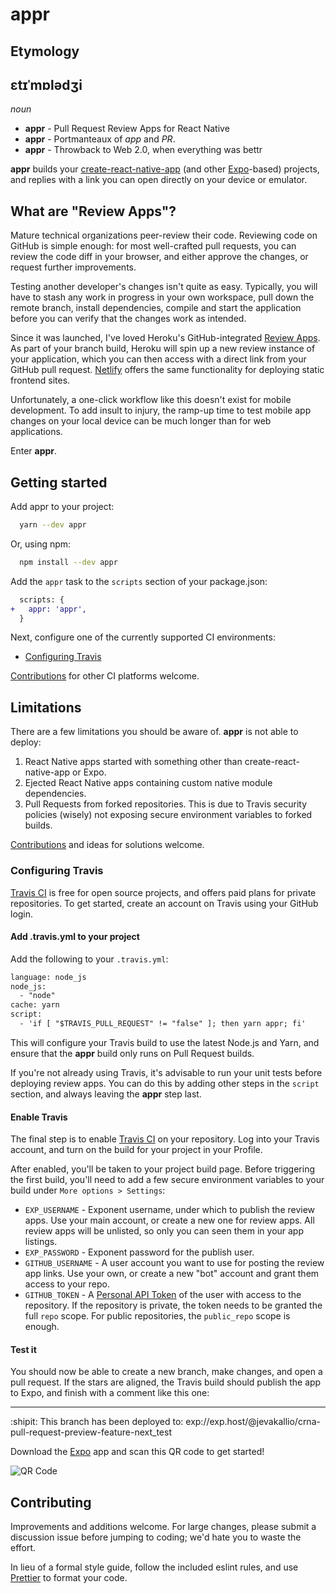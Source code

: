 # appr

## Etymology
## ɛtɪˈmɒlədʒi
*noun*
- **appr** - Pull Request Review Apps for React Native
- **appr** - Portmanteaux of *app* and *PR*.
- **appr** - Throwback to Web 2.0, when everything was bettr

**appr** builds your [create-react-native-app](https://github.com/react-community/create-react-native-app) (and other [Expo](https://expo.io/)-based) projects, and replies with a link you can open directly on your device or emulator.

## What are "Review Apps"?

Mature technical organizations peer-review their code. Reviewing code on GitHub is simple enough: for most well-crafted pull requests, you can review the code diff in your browser, and either approve the changes, or request further improvements.

Testing another developer's changes isn't quite as easy. Typically, you will have to stash any work in progress in your own workspace, pull down the remote branch, install dependencies, compile and start the application before you can verify that the changes work as intended.

Since it was launched, I've loved Heroku's GitHub-integrated [Review Apps](https://devcenter.heroku.com/articles/github-integration-review-apps). As part of your branch build, Heroku will spin up a new review instance of your application, which you can then access with a direct link from your GitHub pull request. [Netlify](https://www.netlify.com/) offers the same functionality for deploying static frontend sites.

Unfortunately, a one-click workflow like this doesn't exist for mobile development. To add insult to injury, the ramp-up time to test mobile app changes on your local device can be much longer than for web applications.

Enter **appr**.

## Getting started

Add appr to your project:
```sh
  yarn --dev appr
```

Or, using npm:
```sh
  npm install --dev appr
```

Add the `appr` task to the `scripts` section of your package.json:
```diff
  scripts: {
+   appr: 'appr',
  }
```

Next, configure one of the currently supported CI environments:
- [Configuring Travis](#configuring-travis)

[Contributions](#contributing) for other CI platforms welcome.

## Limitations
There are a few limitations you should be aware of. **appr** is not able to deploy:

1. React Native apps started with something other than create-react-native-app or Expo.
2. Ejected React Native apps containing custom native module dependencies.
3. Pull Requests from forked repositories. This is due to Travis security policies (wisely) not exposing secure environment variables to forked builds.

[Contributions](#contributing) and ideas for solutions welcome.

### Configuring Travis

[Travis CI](travis-ci.org) is free for open source projects, and offers paid plans for private repositories. To get started, create an account on Travis using your GitHub login.

#### Add .travis.yml to your project
Add the following to your `.travis.yml`:
```diff
language: node_js
node_js:
  - "node"
cache: yarn
script:
  - 'if [ "$TRAVIS_PULL_REQUEST" != "false" ]; then yarn appr; fi'
```
This will configure your Travis build to use the latest Node.js and Yarn, and ensure that the **appr** build only runs on Pull Request builds.

If you're not already using Travis, it's advisable to run your unit tests before deploying review apps. You can do this by adding other steps in the `script` section, and always leaving the **appr** step last.

#### Enable Travis

The final step is to enable [Travis CI](travis-ci.org) on your repository. Log into your Travis account, and turn on the build for your project in your Profile.

After enabled, you'll be taken to your project build page. Before triggering the first build, you'll need to add a few secure environment variables to your build under `More options > Settings`:
 - `EXP_USERNAME` - Exponent username, under which to publish the review apps. Use your main account, or create a new one for review apps. All review apps will be unlisted, so only you can seen them in your app listings.
 - `EXP_PASSWORD` - Exponent password for the publish user.
 - `GITHUB_USERNAME` - A user account you want to use for posting the review app links. Use your own, or create a new "bot" account and grant them access to your repo.
 - `GITHUB_TOKEN` - A [Personal API Token](https://github.com/blog/1509-personal-api-tokens) of the user with access to the repository. If the repository is private, the token needs to be granted the full `repo` scope. For public repositories, the `public_repo` scope is enough.

#### Test it

You should now be able to create a new branch, make changes, and open a pull request. If the stars are aligned, the Travis build should publish the app to Expo, and finish with a comment like this one:

---

:shipit: This branch has been deployed to:
exp://exp.host/@jevakallio/crna-pull-request-preview-feature-next_test

Download the [Expo](https://expo.io/) app and scan this QR code to get started!

![QR Code](https://api.qrserver.com/v1/create-qr-code/?size=150x150&data=exp://exp.host/@jevakallio/crna-pull-request-preview-feature-next_test)

## Contributing

Improvements and additions welcome. For large changes, please submit a discussion issue before jumping to coding; we'd hate you to waste the effort.

In lieu of a formal style guide, follow the included eslint rules, and use [Prettier](https://github.com/prettier/prettier) to format your code.

